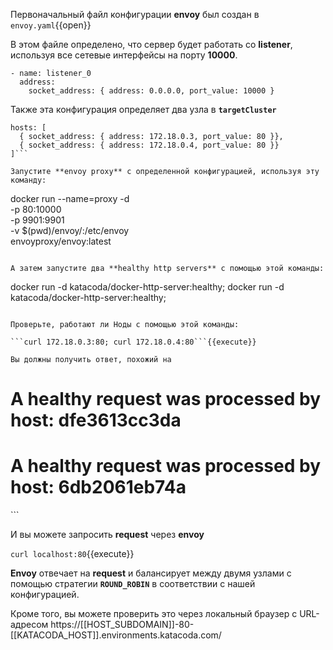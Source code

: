 Первоначальный файл конфигурации **envoy** был создан в
`envoy.yaml`{{open}}

В этом файле определено, что сервер будет работать со **listener**, используя все сетевые интерфейсы на порту **10000**.

```
- name: listener_0
  address:
    socket_address: { address: 0.0.0.0, port_value: 10000 }
```

Также эта конфигурация определяет два узла в **`targetCluster`**

```
hosts: [
  { socket_address: { address: 172.18.0.3, port_value: 80 }},
  { socket_address: { address: 172.18.0.4, port_value: 80 }}
]```

Запустите **envoy proxy** с определенной конфигурацией, используя эту команду:

```
docker run --name=proxy -d \
  -p 80:10000 \
  -p 9901:9901 \
  -v $(pwd)/envoy/:/etc/envoy \
  envoyproxy/envoy:latest
```{{execute}}

А затем запустите два **healthy http servers** с помощью этой команды:
```
docker run -d katacoda/docker-http-server:healthy;
docker run -d katacoda/docker-http-server:healthy;
```{{execute}}

Проверьте, работают ли Ноды с помощью этой команды:

```curl 172.18.0.3:80; curl 172.18.0.4:80```{{execute}}

Вы должны получить ответ, похожий на

```
<h1>A healthy request was processed by host: dfe3613cc3da</h1>
<h1>A healthy request was processed by host: 6db2061eb74a</h1>
```

И вы можете запросить **request** через **envoy**

```curl localhost:80```{{execute}}

**Envoy** отвечает на **request** и балансирует между двумя узлами с помощью стратегии **`ROUND_ROBIN`** в соответствии с нашей конфигурацией.

Кроме того, вы можете проверить это через локальный браузер с URL-адресом https://[[HOST_SUBDOMAIN]]-80-[[KATACODA_HOST]].environments.katacoda.com/
